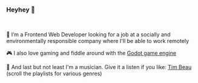 ### Heyhey 👋
<br>

🌱 I’m a Frontend Web Developer looking for a job at a socially and environmentally responsible company where I'll be able to work remotely

🎮 I also love gaming and fiddle around with the [Godot game engine](https://godotengine.org/)

🎹 And last but not least I'm a musician. Give it a listen if you like: [Tim Beau](https://soundcloud.com/timbeau/sets) (scroll the playlists for various genres)
